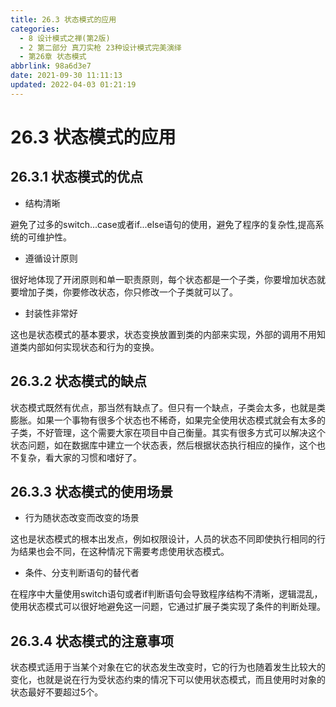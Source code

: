 ```yaml
---
title: 26.3 状态模式的应用
categories: 
  - 8 设计模式之禅(第2版)
  - 2 第二部分 真刀实枪 23种设计模式完美演绎
  - 第26章 状态模式
abbrlink: 98a6d3e7
date: 2021-09-30 11:11:13
updated: 2022-04-03 01:21:19
---
```

# 26.3 状态模式的应用
## 26.3.1 状态模式的优点
- 结构清晰

避免了过多的switch...case或者if...else语句的使用，避免了程序的复杂性,提高系统的可维护性。

- 遵循设计原则

很好地体现了开闭原则和单一职责原则，每个状态都是一个子类，你要增加状态就要增加子类，你要修改状态，你只修改一个子类就可以了。
- 封装性非常好

这也是状态模式的基本要求，状态变换放置到类的内部来实现，外部的调用不用知道类内部如何实现状态和行为的变换。
## 26.3.2 状态模式的缺点
状态模式既然有优点，那当然有缺点了。但只有一个缺点，子类会太多，也就是类膨胀。如果一个事物有很多个状态也不稀奇，如果完全使用状态模式就会有太多的子类，不好管理，这个需要大家在项目中自己衡量。其实有很多方式可以解决这个状态问题，如在数据库中建立一个状态表，然后根据状态执行相应的操作，这个也不复杂，看大家的习惯和嗜好了。

## 26.3.3 状态模式的使用场景
- 行为随状态改变而改变的场景

这也是状态模式的根本出发点，例如权限设计，人员的状态不同即使执行相同的行为结果也会不同，在这种情况下需要考虑使用状态模式。
- 条件、分支判断语句的替代者

在程序中大量使用switch语句或者if判断语句会导致程序结构不清晰，逻辑混乱，使用状态模式可以很好地避免这一问题，它通过扩展子类实现了条件的判断处理。
## 26.3.4 状态模式的注意事项
状态模式适用于当某个对象在它的状态发生改变时，它的行为也随着发生比较大的变化，也就是说在行为受状态约束的情况下可以使用状态模式，而且使用时对象的状态最好不要超过5个。

